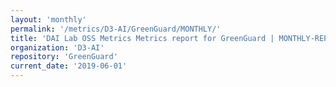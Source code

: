```yaml
---
layout: 'monthly'
permalink: '/metrics/D3-AI/GreenGuard/MONTHLY/'
title: 'DAI Lab OSS Metrics Metrics report for GreenGuard | MONTHLY-REPORT-2019-06-01'
organization: 'D3-AI'
repository: 'GreenGuard'
current_date: '2019-06-01'
---
```


